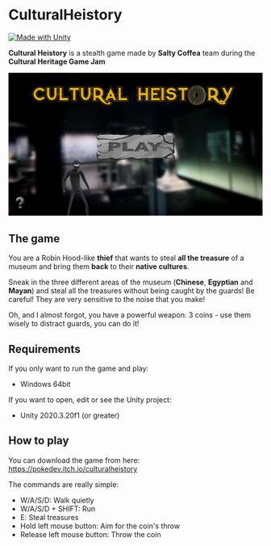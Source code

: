 # CulturalHeistory
[![Made with Unity](https://img.shields.io/badge/Made%20with-Unity-57b9d3.svg?style=flat&logo=unity)](https://www.unity.com)

**Cultural Heistory** is a stealth game made by **Salty Coffea** team during the **Cultural Heritage Game Jam**

<img src="https://github.com/unriale/CulturalHeistory/blob/master/Screenshots/MainMenu.JPG" width="750">

## The game

You are a Robin Hood-like **thief** that wants to steal **all the treasure** of a museum and bring them **back** to their **native cultures**.

Sneak in the three different areas of the museum (**Chinese**, **Egyptian** and **Mayan**) and steal all the treasures without being caught by the guards! Be careful! They are very sensitive to the noise that you make!

Oh, and I almost forgot, you have a powerful weapon: 3 coins - use them wisely to distract guards, you can do it!

## Requirements

If you only want to run the game and play:
* Windows 64bit

If you want to open, edit or see the Unity project:
* Unity 2020.3.20f1 (or greater)

## How to play

You can download the game from here: https://pokedev.itch.io/culturalheistory

The commands are really simple:
* W/A/S/D: Walk quietly
* W/A/S/D + SHIFT: Run
* E: Steal treasures
* Hold left mouse button: Aim for the coin's throw
* Release left mouse button: Throw the coin

